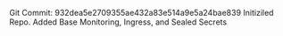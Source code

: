 Git Commit: 932dea5e2709355ae432a83e514a9e5a24bae839
Initiziled Repo. Added Base Monitoring, Ingress, and Sealed Secrets